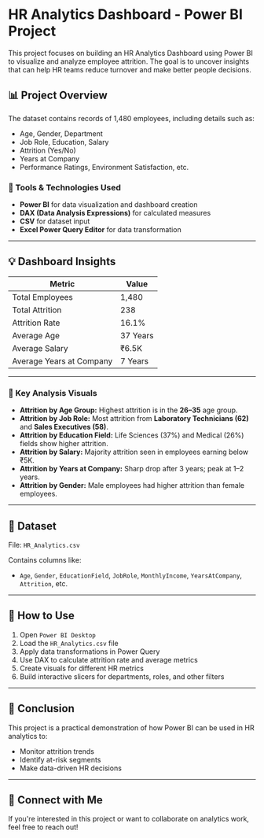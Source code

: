 # HR Analytics Dashboard - Power BI Project

This project focuses on building an HR Analytics Dashboard using Power BI to visualize and analyze employee attrition. The goal is to uncover insights that can help HR teams reduce turnover and make better people decisions.

## 📊 Project Overview

The dataset contains records of 1,480 employees, including details such as:
- Age, Gender, Department
- Job Role, Education, Salary
- Attrition (Yes/No)
- Years at Company
- Performance Ratings, Environment Satisfaction, etc.

### 🔧 Tools & Technologies Used
- **Power BI** for data visualization and dashboard creation
- **DAX (Data Analysis Expressions)** for calculated measures
- **CSV** for dataset input
- **Excel Power Query Editor** for data transformation

---

## 💡 Dashboard Insights

| Metric | Value |
|--------|-------|
| Total Employees | 1,480 |
| Total Attrition | 238 |
| Attrition Rate | 16.1% |
| Average Age | 37 Years |
| Average Salary | ₹6.5K |
| Average Years at Company | 7 Years |

---

### 📌 Key Analysis Visuals

- **Attrition by Age Group:** Highest attrition is in the **26–35** age group.
- **Attrition by Job Role:** Most attrition from **Laboratory Technicians (62)** and **Sales Executives (58)**.
- **Attrition by Education Field:** Life Sciences (37%) and Medical (26%) fields show higher attrition.
- **Attrition by Salary:** Majority attrition seen in employees earning below ₹5K.
- **Attrition by Years at Company:** Sharp drop after 3 years; peak at 1–2 years.
- **Attrition by Gender:** Male employees had higher attrition than female employees.

---

## 📁 Dataset

File: `HR_Analytics.csv`

Contains columns like:
- `Age`, `Gender`, `EducationField`, `JobRole`, `MonthlyIncome`, `YearsAtCompany`, `Attrition`, etc.

---

## 📌 How to Use

1. Open `Power BI Desktop`
2. Load the `HR_Analytics.csv` file
3. Apply data transformations in Power Query
4. Use DAX to calculate attrition rate and average metrics
5. Create visuals for different HR metrics
6. Build interactive slicers for departments, roles, and other filters

---

## 📢 Conclusion

This project is a practical demonstration of how Power BI can be used in HR analytics to:
- Monitor attrition trends
- Identify at-risk segments
- Make data-driven HR decisions

---

## 🔗 Connect with Me

If you're interested in this project or want to collaborate on analytics work, feel free to reach out!




